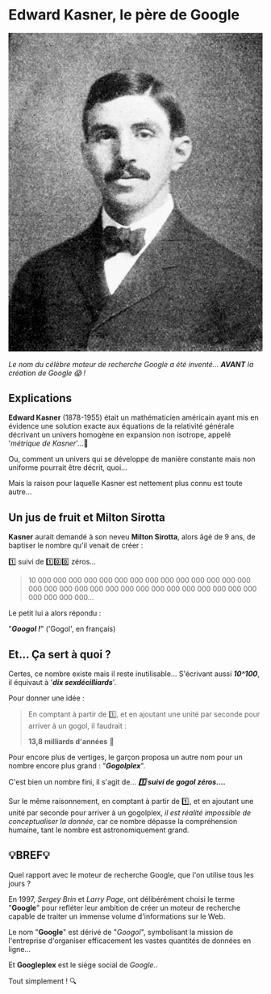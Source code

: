 # Edward Kasner, le père de Google

![Edward Kasner](./Images/Kasner.jpeg)

_Le nom du célèbre moteur de recherche Google a été inventé... **AVANT** la création de Google 😱 !_

## Explications

**Edward Kasner** (1878-1955) était un mathématicien américain ayant mis en évidence une solution exacte aux équations de la relativité générale décrivant un univers homogène en expansion non isotrope, appelé '_métrique de Kasner_'...🤯

Ou, comment un univers qui se développe de manière constante mais non uniforme pourrait être décrit, quoi...

Mais la raison pour laquelle Kasner est nettement plus connu est toute autre...

## Un jus de fruit et Milton Sirotta

**Kasner** aurait demandé à son neveu **Milton Sirotta**, alors âgé de 9 ans, de baptiser le nombre qu'il venait de créer :

1️⃣ suivi de 1️⃣0️⃣0️⃣ zéros...

> 10 000 000 000 000 000 000 000 000 000 000 000 000 000 000 000 000 000 000 000 000 000 000 000 000 000 000 000 000 000 000 000 000 000...

Le petit lui a alors répondu :

"**_Googol !_**" ('Gogol', en français)

## Et... Ça sert à quoi ?

Certes, ce nombre existe mais il reste inutilisable...
S'écrivant aussi **_10^100_**, il équivaut à '**_dix sexdécilliards_**'.

Pour donner une idée :

> En comptant à partir de 1️⃣, et en ajoutant une unité par seconde pour arriver à un gogol, il faudrait :
>
> **13,8 milliards d'années** 🤖

Pour encore plus de vertiges, le garçon proposa un autre nom pour un nombre encore plus grand : "**_Gogolplex_**".

C'est bien un nombre fini, il s'agit de...
**_1️⃣ suivi de gogol zéros...._**

Sur le même raisonnement, en comptant à partir de 1️⃣, et en ajoutant une unité par seconde pour arriver à un gogolplex, _il est réalité impossible de conceptualiser la donnée_, car ce nombre dépasse la compréhension humaine, tant le nombre est astronomiquement grand.

## 💡BREF💡

Quel rapport avec le moteur de recherche Google, que l'on utilise tous les jours ?

En 1997, _Sergey Brin_ et _Larry Page_, ont délibérément choisi le terme "**Google**" pour refléter leur ambition de créer un moteur de recherche capable de traiter un immense volume d'informations sur le Web.

Le nom "**Google**" est dérivé de "_Googol_", symbolisant la mission de l'entreprise d'organiser efficacement les vastes quantités de données en ligne...

Et **Googleplex** est le siège social de _Google_..

Tout simplement ! 🔍
